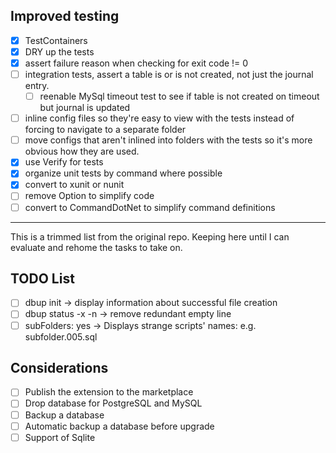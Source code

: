 ﻿## Improved testing

*[x] TestContainers
*[x] DRY up the tests
*[x] assert failure reason when checking for exit code != 0
*[ ] integration tests, assert a table is or is not created, not just the journal entry. 
  *[ ] reenable MySql timeout test to see if table is not created on timeout but journal is updated 
*[ ] inline config files so they're easy to view with the tests instead of forcing to navigate to a separate folder
*[ ] move configs that aren't inlined into folders with the tests so it's more obvious how they are used.
*[x] use Verify for tests
*[x] organize unit tests by command where possible
*[x] convert to xunit or nunit
*[ ] remove Option to simplify code
*[ ] convert to CommandDotNet to simplify command definitions 

---

This is a trimmed list from the original repo. Keeping here until I can evaluate and rehome the tasks to take on.

## TODO List

*[ ] dbup init -> display information about successful file creation
*[ ] dbup status -x -n -> remove redundant empty line
*[ ] subFolders: yes -> Displays strange scripts' names: e.g. subfolder.005.sql

## Considerations

*[ ] Publish the extension to the marketplace
*[ ] Drop database for PostgreSQL and MySQL
*[ ] Backup a database
*[ ] Automatic backup a database before upgrade
*[ ] Support of Sqlite
